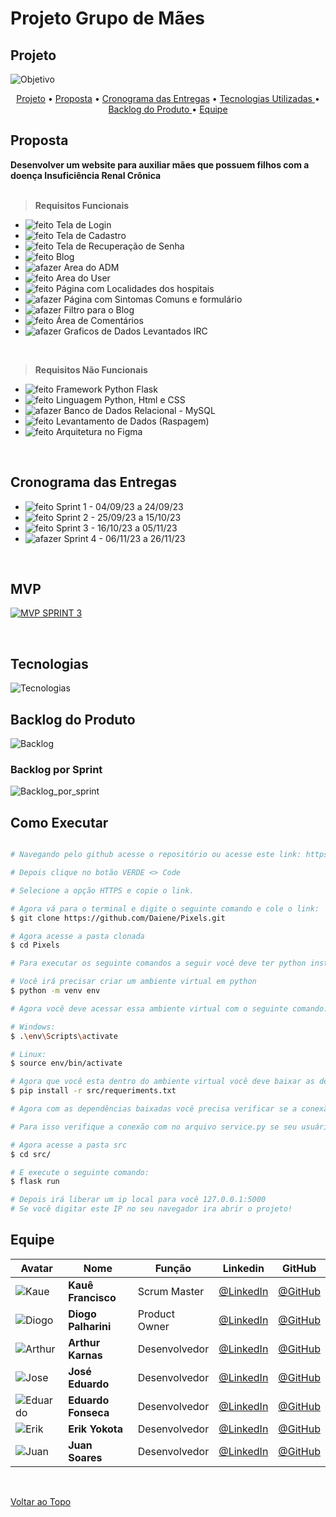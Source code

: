 # Projeto Grupo de Mães



## Projeto
![Objetivo](./docs/readme/objetivo.jpeg)
<br>

<p align="center">
  <a href="#projeto">Projeto</a>  •
  <a href="#proposta">Proposta</a>  •
  <a href="#cronograma-das-entregas">Cronograma das Entregas</a> • 
  <a href="#tecnologias">Tecnologias Utilizadas </a>  • 
  <a href="#backlog-do-produto">Backlog do Produto </a>  •
  <a href="#equipe"> Equipe </a> 
</p>

## Proposta
**Desenvolver um website para auxiliar mães que possuem filhos com a doença Insuficiência Renal Crônica**<br><br>

> **Requisitos Funcionais**
- ![feito](./docs/readme/check.jpeg) Tela de Login
- ![feito](./docs/readme/check.jpeg) Tela de Cadastro
- ![feito](./docs/readme/check.jpeg) Tela de Recuperação de Senha 
- ![feito](./docs/readme/check.jpeg) Blog
- ![afazer](./docs/readme/box.jpeg) Area do ADM
- ![feito](./docs/readme/check.jpeg) Area do User
- ![feito](./docs/readme/check.jpeg) Página com Localidades dos hospitais
- ![afazer](./docs/readme/box.jpeg) Página com Sintomas Comuns e formulário
- ![afazer](./docs/readme/box.jpeg) Filtro para o Blog
- ![feito](./docs/readme/check.jpeg) Área de Comentários
- ![afazer](./docs/readme/box.jpeg) Graficos de Dados Levantados IRC

<br>

> **Requisitos Não Funcionais**
- ![feito](./docs/readme/check.jpeg) Framework Python Flask
- ![feito](./docs/readme/check.jpeg) Linguagem Python, Html e CSS
- ![afazer](./docs/readme/box.jpeg) Banco de Dados Relacional - MySQL
- ![feito](./docs/readme/check.jpeg) Levantamento de Dados (Raspagem)
- ![feito](./docs/readme/check.jpeg) Arquitetura no Figma

<br>


## Cronograma das Entregas
- ![feito](./docs/readme/check.jpeg) Sprint 1 - 04/09/23 a 24/09/23 
- ![feito](./docs/readme/check.jpeg) Sprint 2 - 25/09/23 a 15/10/23 
- ![feito](./docs/readme/check.jpeg) Sprint 3 - 16/10/23 a 05/11/23 
- ![afazer](./docs/readme/box.jpeg) Sprint 4 - 06/11/23 a 26/11/23 

<br>

## MVP
[![MVP SPRINT 3](https://cdn-icons-png.flaticon.com/256/1384/1384060.png)](https://youtu.be/R93fpPjgifE)

<br>

## Tecnologias
![Tecnologias](./docs/readme/tecnologias.jpeg)
<br>

## Backlog do Produto
![Backlog](./docs/readme/backlog.jpeg)

### Backlog por Sprint
![Backlog_por_sprint](./docs/readme/backlogsprint.jpeg)
<br>

## Como Executar
```bash

# Navegando pelo github acesse o repositório ou acesse este link: https://github.com/Daiene/Pixels

# Depois clique no botão VERDE <> Code

# Selecione a opção HTTPS e copie o link.

# Agora vá para o terminal e digite o seguinte comando e cole o link:
$ git clone https://github.com/Daiene/Pixels.git

# Agora acesse a pasta clonada
$ cd Pixels

# Para executar os seguinte comandos a seguir você deve ter python instalado em seu computador!

# Você irá precisar criar um ambiente virtual em python
$ python -m venv env

# Agora você deve acessar essa ambiente virtual com o seguinte comando:

# Windows:
$ .\env\Scripts\activate

# Linux:
$ source env/bin/activate

# Agora que você esta dentro do ambiente virtual você deve baixar as depêndencias com o seguinte comando:
$ pip install -r src/requeriments.txt

# Agora com as dependências baixadas você precisa verificar se a conexão com o banco de dados esta correta.

# Para isso verifique a conexão com no arquivo service.py se seu usuário e senha estão de acordo com a sua conexão no banco de dados

# Agora acesse a pasta src
$ cd src/

# E execute o seguinte comando:
$ flask run

# Depois irá liberar um ip local para você 127.0.0.1:5000
# Se você digitar este IP no seu navegador ira abrir o projeto!

```

## Equipe

| Avatar                                            | Nome                   | Função         | Linkedin                                                                                      | GitHub                                          |
| ------------------------------------------------- | ---------------------- | -------------- | --------------------------------------------------------------------------------------------- | ----------------------------------------------- |
|![Kaue](./docs/readme/avatares/kaue.png)           | **Kauê Francisco**     | Scrum Master   | [@LinkedIn](https://www.linkedin.com/in/kau%C3%AA-francisco-3b13aa255/?originalSubdomain=br)  | [@GitHub](https://github.com/Kaue-Francisco)    | 
|![Diogo](./docs/readme/avatares/diogo.png)         | **Diogo Palharini**    | Product Owner  | [@LinkedIn](https://www.linkedin.com/in/diogo-palharini-10b803275/)                           | [@GitHub](https://github.com/DiogoPalharini)    | 
|![Arthur](/docs/readme/avatares/arthur.png)        | **Arthur Karnas**      | Desenvolvedor  | [@LinkedIn](https://www.linkedin.com/in/arthur-karnas-da-rocha-b90433271/)                    | [@GitHub](https://github.com/Karnas01)          | 
|![Jose](./docs/readme/avatares/jose.png)           | **José Eduardo**       | Desenvolvedor  | [@LinkedIn](https://www.linkedin.com/in/jos%C3%A9-eduardo-fernandes-pereira-b26517284/)       | [@GitHub](https://github.com/ZduardoPereira)    | 
|![Eduardo](./docs/readme/avatares/eduardo.png)     | **Eduardo Fonseca**    | Desenvolvedor  | [@LinkedIn](https://br.linkedin.com/in/eduardo-namiuti-5641b627b)                             | [@GitHub](https://github.com/eduardofsn)        | 
|![Erik](./docs/readme/avatares/erik.png)           | **Erik Yokota**        | Desenvolvedor  | [@LinkedIn](https://www.linkedin.com/in/vin%C3%ADcius-barbosa-78111a206/)                     | [@GitHub](https://github.com/yokotaerik)        | 
|![Juan](./docs/readme/avatares/juan.png)           | **Juan Soares**        | Desenvolvedor  | [@LinkedIn](https://www.linkedin.com/in/ojuansoares/)                                         | [@GitHub](https://github.com/ojuansoares)       | 

<br>

<a href="#projeto-grupo-de-mães">Voltar ao Topo</a>
